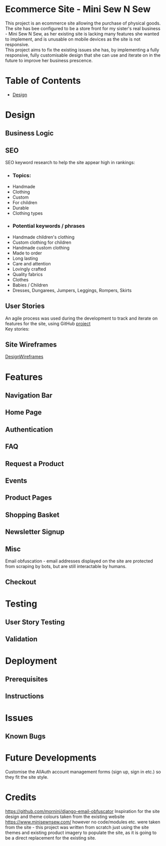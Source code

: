 # Ecommerce Site - Mini Sew N Sew
This project is an ecommerce site allowing the purchase of physical goods.
The site has bee configured to be a store front for my sister's real business - Mini Sew N Sew, as her existing site is lacking many features
she wanted to implement, and is unusable on mobile devices as the site is not responsive.  
This project aims to fix the existing issues she has, by implementing a fully responsive, fully customisable design that she can use and iterate
on in the future to improve her business prescence.  

# Table of Contents
- [Design](#design)

# Design
## Business Logic
## SEO
SEO keyword research to help the site appear high in rankings:
- ### Topics:
- Handmade
- Clothing
- Custom
- For children
- Durable
- Clothing types
- ### Potential keywords / phrases
- Handmade children's clothing
- Custom clothing for children
- Handmade custom clothing
- Made to order
- Long lasting
- Care and attention
- Lovingly crafted
- Quality fabrics
- Clothes
- Babies / Children
- Dresses, Dungarees, Jumpers, Leggings, Rompers, Skirts
## User Stories
An agile process was used during the development to track and iterate on features for the site, using GitHub [project](https://github.com/users/SiJiL82/projects/1)  
Key stories:  

## Site Wireframes
[DesignWireframes](docs/design_wireframes.md)  

# Features
## Navigation Bar
## Home Page
## Authentication
## FAQ
## Request a Product
## Events
## Product Pages
## Shopping Basket
## Newsletter Signup
## Misc
Email obfuscation - email addresses displayed on the site are protected from scraping by bots, but are still interactable by humans.  
## Checkout

# Testing
## User Story Testing
## Validation

# Deployment
## Prerequisites
## Instructions

# Issues
## Known Bugs
# Future Developments
Customise the AllAuth account management forms (sign up, sign in etc.) so they fit the site style. 
# Credits
https://github.com/morninj/django-email-obfuscator
Inspiration for the site design and theme colours taken from the existing website https://www.minisewnsew.com/ however no code/modules etc. were taken from the site - this project was written from scratch just using the site themes and existing product imagery to populate the site, as it is going to be a direct replacement for the existing site.
